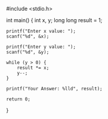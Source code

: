 #include <stdio.h>

int main() {
    int x, y;
    long long result = 1;
    
    printf("Enter x value: ");
    scanf("%d", &x);
    
    printf("Enter y value: ");
    scanf("%d", &y);
    
    while (y > 0) {
        result *= x;
        y--;
    }
    
    printf("Your Answer: %lld", result);
    
    return 0;
}
